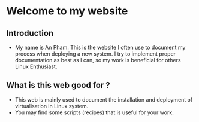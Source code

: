 # Welcome to my website

## Introduction 
- My name is An Pham. This is the website I often use to document my process when deploying a new system. I try to implement proper documentation as best as I can, so my work is beneficial for others Linux Enthusiast.

## What is this web good for ?
- This web is mainly used to document the installation and deployment of virtualisation in Linux system.
- You may find some scripts (recipes) that is useful for your work.






